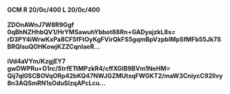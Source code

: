 #### GCM R 20/0c/400 L 20/0c/400
**ZDOnAWnJ7W8R9Ggf**<br/>**0qBhNZHhbQV1/HrYMSawuhYbbot88Rn+GADyajzkL8s=**<br/>**rD3PY4iWrwKxPa8CF5fFtOyKgFVirQkFS5gqmBpVzpblMpSfMFb55Jk7SBRQlsuQOHKowjKZZCqnIaeR...**<br/><br/>
**iVd4aVYm/KzgjEY7**<br/>**gwDWPRu+O1rc/StrfETtMPzkR4/cffXGIB9BVm1NeHM=**<br/>**Qij7qI0SCBOVqORp42bKQ47NWJGZMUtxqFWGKT2/maW3CniycC92llvy8n3AQSmRN1sOduSlzqAPcLcu...**